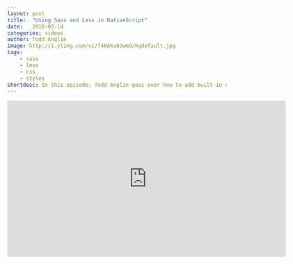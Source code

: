 ```yaml
---
layout: post
title:  "Using Sass and Less in NativeScript"
date:   2016-03-14
categories: videos
author: Todd Anglin
image: http://i.ytimg.com/vi/f4KAkv0JwmQ/hqdefault.jpg
tags: 
    - sass
    - less
    - css
    - styles
shortdesc: In this episode, Todd Anglin goes over how to add built-in support for Sass and Less to your NativeScript project.
---
```

<iframe width="640" height="360" src="https://www.youtube.com/embed/f4KAkv0JwmQ" frameborder="0" allowfullscreen></iframe>